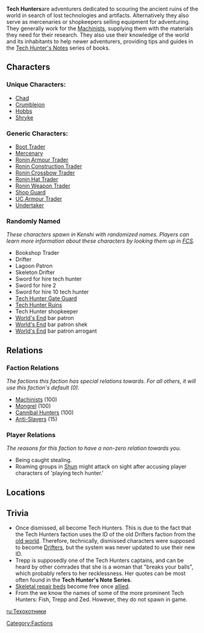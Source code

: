 **Tech Hunters**are adventurers dedicated to scouring the ancient ruins
of the world in search of lost technologies and artifacts. Alternatively
they also serve as mercenaries or shopkeepers selling equipment for
adventuring. They generally work for the
[Machinists](Machinists.md "wikilink"), supplying them with the materials
they need for their research. They also use their knowledge of the world
and its inhabitants to help newer adventurers, providing tips and guides
in the [Tech Hunter's Notes](Tech_Hunter's_Notes_Series.md "wikilink")
series of books.

## Characters

### Unique Characters:

- [Chad](Chad.md "wikilink")
- [Crumblejon](Crumblejon.md "wikilink")
- [Hobbs](Hobbs.md "wikilink")
- [Shryke](Shryke.md "wikilink")

### Generic Characters:

- [Boot Trader](Boot_Trader.md "wikilink")
- [Mercenary](Mercenary.md "wikilink")
- [Ronin Armour Trader](Ronin_Armour_Trader.md "wikilink")
- [Ronin Construction Trader](Ronin_Construction_Trader.md "wikilink")
- [Ronin Crossbow Trader](Ronin_Crossbow_Trader.md "wikilink")
- [Ronin Hat Trader](Ronin_Hat_Trader.md "wikilink")
- [Ronin Weapon Trader](Ronin_Weapon_Trader.md "wikilink")
- [Shop Guard](Shop_Guard.md "wikilink")
- [UC Armour Trader](UC_Armour_Trader.md "wikilink")
- [Undertaker](Undertaker.md "wikilink")

### Randomly Named

*These characters spawn in Kenshi with randomized names. Players can
learn more information about these characters by looking them up in
[FCS](Forgotten_Construction_Set.md "wikilink").*

- Bookshop Trader
- Drifter
- Lagoon Patron
- Skeleton Drifter
- Sword for hire tech hunter
- Sword for hire 2
- Sword for hire 10 tech hunter
- [Tech Hunter Gate Guard](Tech_Hunter_Gate_Guard.md "wikilink")
- [Tech Hunter Ruins](Tech_Hunter_Ruins.md "wikilink")
- Tech Hunter shopkeeper
- [World's End](World's_End.md "wikilink") bar patron
- [World's End](World's_End.md "wikilink") bar patron shek
- [World's End](World's_End.md "wikilink") bar patron arrogant

## Relations

### Faction Relations

*The factions this faction has special relations towards. For all
others, it will use this faction's default (0).*

- [Machinists](Machinists.md "wikilink") (100)
- [Mongrel](Mongrel_(Faction).md "wikilink") (100)
- [Cannibal Hunters](Cannibal_Hunters.md "wikilink") (100)
- [Anti-Slavers](03%20-%20Projects%20&%20Wikis/Kenshi/Kenshi%20Wiki/Kenshi%20Wiki%20Template/Anti-Slavers.md "wikilink") (15)

### Player Relations

*The reasons for this faction to have a non-zero relation towards you.*

- Being caught stealing.
- Roaming groups in [Shun](Shun.md "wikilink") might attack on sight after
  accusing player characters of 'playing tech hunter.'

## Locations

## Trivia

- Once dismissed, all [](Playable_Characters.md) become Tech Hunters. This
  is due to the fact that the Tech Hunters faction uses the ID of the
  old Drifters faction from the [old world](Old_World.md "wikilink").
  Therefore, technically, dismissed characters were supposed to become
  [Drifters](Drifters.md "wikilink"), but the system was never updated to
  use their new ID.
- Trepp is supposedly one of the Tech Hunters captains, and can be heard
  by other comrades that she is a woman that "breaks your balls", which
  probably refers to her recklessness. Her quotes can be most often
  found in the **Tech Hunter's Note Series**.
- [Skeletal repair beds](Skeleton_Repair_Bed.md "wikilink") become free
  once [allied](Guide_to_Faction_Relations.md "wikilink").
- From the [](Tech_Hunter's_Notes_Series.md) we know the names of
  some of the more prominent Tech Hunters: Fish, Trepp and Zed. However,
  they do not spawn in game.

[ru:Техохотники](ru:Техохотники "wikilink")

[Category:Factions](Category:Factions "wikilink")